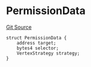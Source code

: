 # PermissionData
[Git Source](https://github.com/llama-community/vertex-v1/blob/b7be32ad715d2dfcef6b3e36dc7666261d5f05ce/src/utils/Structs.sol)


```solidity
struct PermissionData {
    address target;
    bytes4 selector;
    VertexStrategy strategy;
}
```

